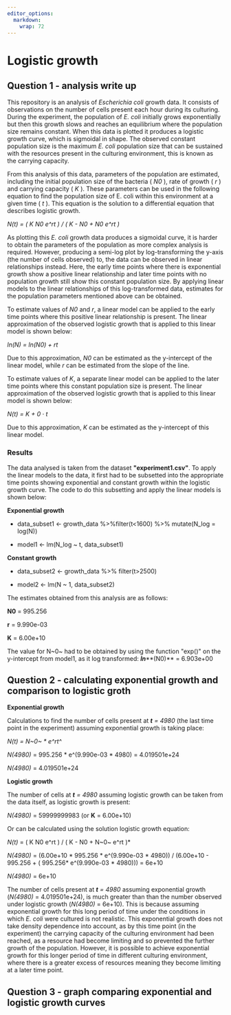 ```yaml
---
editor_options: 
  markdown: 
    wrap: 72
---
```


# Logistic growth

## Question 1 - analysis write up

This repository is an analysis of *Escherichia coli* growth data. It
consists of observations on the number of cells present each hour during
its culturing. During the experiment, the population of *E. coli*
initially grows exponentially but then this growth slows and reaches an
equilibrium where the population size remains constant. When this data
is plotted it produces a logistic growth curve, which is sigmoidal in
shape. The observed constant population size is the maximum *E. coli*
population size that can be sustained with the resources present in the
culturing environment, this is known as the carrying capacity.

From this analysis of this data, parameters of the population are
estimated, including the initial population size of the bacteria (
*N0* ), rate of growth ( *r* ) and carrying capacity ( *K* ). These
parameters can be used in the following equation to find the population
size of E. coli within this environment at a given time ( *t* ). This
equation is the solution to a differential equation that describes
logistic growth.

*N(t) = ( K N0 e^rt ) / ( K - N0 + N0 e^rt )*

As plotting this *E. coli* growth data produces a sigmoidal curve, it is
harder to obtain the parameters of the population as more complex
analysis is required. However, producing a semi-log plot by
log-transforming the y-axis (the number of cells observed) to, the data
can be observed in linear relationships instead. Here, the early time
points where there is exponential growth show a positive linear
relationship and later time points with no population growth still show
this constant population size. By applying linear models to the linear
relationships of this log-transformed data, estimates for the population
parameters mentioned above can be obtained.

To estimate values of *N0* and *r*, a linear model can be applied to
the early time points where this positive linear relationship is
present. The linear approximation of the observed logistic growth that
is applied to this linear model is shown below:

*ln(N) = ln(N0) + rt*

Due to this approximation, *N0* can be estimated as the y-intercept of
the linear model, while *r* can be estimated from the slope of the line.

To estimate values of *K*, a separate linear model can be applied to the
later time points where this constant population size is present. The
linear approximation of the observed logistic growth that is applied to
this linear model is shown below:

*N(t) = K + 0 · t*

Due to this approximation, *K* can be estimated as the y-intercept of this
linear model.

### Results

The data analysed is taken from the dataset **"experiment1.csv"**. To
apply the linear models to the data, it first had to be subsetted into
the appropriate time points showing exponential and constant growth
within the logistic growth curve. The code to do this subsetting and apply the linear models is shown below:

**Exponential growth**

-   data_subset1 \<- growth_data %\>%filter(t\<1600) %\>% mutate(N_log = log(N))

-   model1 \<- lm(N_log \~ t, data_subset1)

**Constant growth**

-   data_subset2 \<- growth_data %\>% filter(t\>2500)

-   model2 \<- lm(N \~ 1, data_subset2)


The estimates obtained from this analysis are as follows:

**N0** = 995.256

**r** = 9.990e-03

**K** = 6.00e+10

The value for N~0~ had to be obtained by using the function "exp()" on
the y-intercept from model1, as it log transformed: ***ln*****(N0)** =
6.903e+00

## Question 2 - calculating exponential growth and comparison to logistic groth

**Exponential growth**

Calculations to find the number of cells present at ***t** = 4980*
(the last time point in the experiment) assuming exponential growth is
taking place:

*N(t) = N~0~ \* e^rt^*

*N(4980)* = 995.256 \* e^(9.990e-03 \* 4980) = 4.019501e+24

*N(4980)* = 4.019501e+24

**Logistic growth**

The number of cells at ***t** = 4980* assuming logistic growth can be
taken from the data itself, as logistic growth is present:

*N(4980)* = 59999999983 (or **K** = 6.00e+10)

Or can be calculated using the solution logistic growth equation:

*N(t)* = ( K N0 e^rt ) / ( K - N0 + N~0~ e^rt )*

*N(4980)* = (6.00e+10 \* 995.256 \* e^(9.990e-03 \* 4980)) /
(6.00e+10 - 995.256 + ( 995.256\* e^(9.990e-03 \* 4980))) = 6e+10

*N(4980)* = 6e+10

The number of cells present at ***t** = 4980* assuming exponential
growth (*N(4980)* = 4.019501e+24), is much greater than than the
number observed under logistic growth (*N(4980)* = 6e+10). This is
because assuming exponential growth for this long period of time under
the conditions in which *E. coli* were cultured is not realistic. This
exponential growth does not take density dependence into account, as by
this time point (in the experiment) the carrying capacity of the
culturing environment had been reached, as a resource had become
limiting and so prevented the further growth of the population. However,
it is possible to achieve exponential growth for this longer period of
time in different culturing environment, where there is a greater excess
of resources meaning they become limiting at a later time point.

## Question 3 - graph comparing exponential and logistic growth curves
